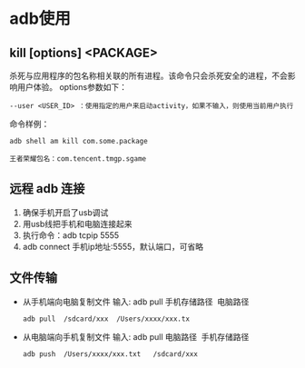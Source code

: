 # adb使用
## kill \[options] \<PACKAGE>
杀死与应用程序的包名称相关联的所有进程。该命令只会杀死安全的进程，不会影响用户体验。 
options参数如下：
```
--user <USER_ID> ：使用指定的用户来启动activity，如果不输入，则使用当前用户执行
```
命令样例：
```
adb shell am kill com.some.package
    
王者荣耀包名：com.tencent.tmgp.sgame
```
## 远程 adb 连接

1. 确保手机开启了usb调试
2. 用usb线把手机和电脑连接起来
3. 执行命令：adb tcpip 5555
4. adb connect 手机ip地址:5555，默认端口，可省略

## 文件传输

+ 从手机端向电脑复制文件
输入: adb pull 手机存储路径  电脑路径

    `adb pull  /sdcard/xxx  /Users/xxxx/xxx.tx`
+ 从电脑端向手机复制文件
输入: adb pull 电脑路径  手机存储路径 

    `adb push  /Users/xxxx/xxx.txt   /sdcard/xxx`